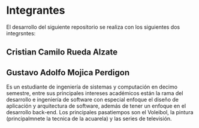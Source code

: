 # Integrantes

El desarrollo del siguiente repositorio se realiza con los siguientes dos integrsntes:

## Cristian Camilo Rueda Alzate 


## Gustavo Adolfo Mojica Perdigon

Es un estudiante de ingeniería de sistemas y computación en decimo semestre, entre sus principales intereses académicos están la rama del desarrollo e ingeniería de software con especial enfoque el diseño de aplicación y arquitectura de software, además de tener un enfoque en el desarrollo back-end. Los principales pasatiempos son el Voleibol, la pintura (principalmnete la tecnica de la acuarela) y las series de televisión.
